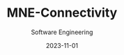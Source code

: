 ---
title: MNE-Connectivity
subtitle: Software Engineering
layout: default
modal-id: 2
date: 2023-11-01
img:
thumbnail: mne-thumbnail.png
alt:
project-date: November 2023 - Present
organisation: <a href=https://mne.tools/stable/index.html>MNE</a>
category: Software Engineering
description: I am a maintainer of <a href=https://mne.tools/mne-connectivity/stable/index.html>MNE-Connectivity</a>, a signal analysis toolbox in the MNE ecosystem with over 2,600 stars on GitHub, and citations in over 4,000 peer-reviewed scientific papers. My contributions have involved the addition of new features, bug fixes, publishing releases, project maintenance, and user support. This has included the implementation of several advanced, multivariate signal processing methods, as well as a Google Summer of Code project to implement a connectivity decoding module for real-time, data-driven analysis of high-dimensional data alongside statistical tools for distinguishing genuine interactions from background noise.
---